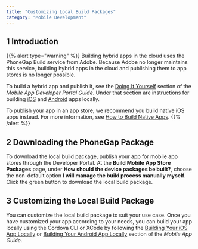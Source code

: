 ```yaml
---
title: "Customizing Local Build Packages"
category: "Mobile Development"
---
```


## 1 Introduction

{{% alert type="warning" %}}
Building hybrid apps in the cloud uses the PhoneGap Build service from Adobe. Because Adobe no longer maintains this service, building hybrid apps in the cloud and publishing them to app stores is no longer possible. 

To build a hybrid app and publish it, see the [Doing It Yourself](/developerportal/deploy/mobileapp#doing-it-yourself) section of the *Mobile App Developer Portal Guide*. Under that section are instructions for building [iOS](/developerportal/deploy/mobileapp#building-ios-locally) and [Android](/developerportal/deploy/mobileapp#building-android-locally) apps locally.

To publish your app in an app store, we recommend you build native iOS apps instead. For more information, see [How to Build Native Apps](/howto/mobile/build-native-apps).
{{% /alert %}}

## 2 Downloading the PhoneGap Package

To download the local build  package, publish your app for mobile app stores through the Developer Portal. At the **Build Mobile App Store Packages** page, under **How should the device packages be built?**, choose the non-default option **I will manage the build process manually myself**. Click the green button to download the local build package. 

## 3 Customizing the Local Build Package

You can customize the local build package to suit your use case. Once you have customized your app according to your needs, you can build your app locally using the Cordova CLI or XCode by following the [Building Your iOS App Locally](/developerportal/deploy/mobileapp#building-ios-locally) or [Building Your Android App Locally](/developerportal/deploy/mobileapp#building-android-locally) section of the *Mobile App Guide*. 
